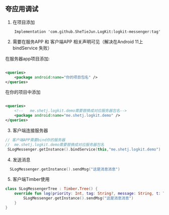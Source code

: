 ## 夸应用调试

1. 在项目添加

``` 
    Implementation 'com.github.SheTieJun.LogKit:logkit-messenger:tag'
```

2. 需要在服务APP 和 客户端APP 相关声明可见（解决在Android 11上 bindService 失败）

在服务器app项目添加:

```xml

<queries>
    <package android:name="你的项目包名" />
</queries>
```


在你的项目中添加

```xml

<queries>
    <!--   me.shetj.logkit.demo需要替换成对应服务器包名-->
    <package android:name="me.shetj.logkit.demo" />
</queries>
```
3. 客户端连接服务器
```kotlin 
// 客户端APP需要bind你的服务器 
//  me.shetj.logkit.demo需要替换成对应服务器包名 
 SLogMessenger.getInstance().bindService(this,"me.shetj.logkit.demo")
```

4. 发送消息

```kotlin
  SLogMessenger.getInstance().sendMsg("这是消息消息")
```

5. 客户端Timber使用

```kotlin
class SLogMessengerTree : Timber.Tree() {
    override fun log(priority: Int, tag: String?, message: String, t: Throwable?) {
        SLogMessenger.getInstance().sendMsg("这是消息消息")
    }
}
```
 
  

